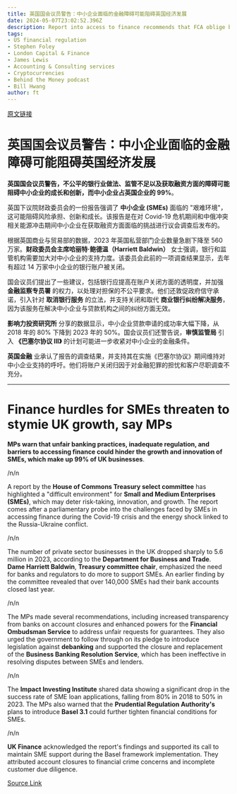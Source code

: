```yaml
---
title: 英国国会议员警告：中小企业面临的金融障碍可能阻碍英国经济发展
date: 2024-05-07T23:02:52.396Z
description: Report into access to finance recommends that FCA oblige banks to share account closures on a quarterly basis
tags: 
- US financial regulation
- Stephen Foley
- London Capital & Finance
- James Lewis
- Accounting & Consulting services
- Cryptocurrencies
- Behind the Money podcast
- Bill Hwang
author: ft
---
```


[原文链接](https://ft.com/content/95025a03-5e1a-44d0-83e6-3310a1bce068)

# 英国国会议员警告：中小企业面临的金融障碍可能阻碍英国经济发展

**英国国会议员警告，不公平的银行业做法、监管不足以及获取融资方面的障碍可能阻碍中小企业的成长和创新，而中小企业占英国企业的 99%**。

英国下议院财政委员会的一份报告强调了 **中小企业 (SMEs)** 面临的 "艰难环境"，这可能阻碍风险承担、创新和成长。该报告是在对 Covid-19 危机期间和中俄冲突相关能源冲击期间中小企业在获取融资方面面临的挑战进行议会调查后发布的。

根据英国商业与贸易部的数据，2023 年英国私营部门企业数量急剧下降至 560 万家。**财政委员会主席哈丽特·鲍德温（Harriett Baldwin）** 女士强调，银行和监管机构需要加大对中小企业的支持力度。该委员会此前的一项调查结果显示，去年有超过 14 万家中小企业的银行账户被关闭。

国会议员们提出了一些建议，包括银行应提高在账户关闭方面的透明度，并加强 **金融监察专员署** 的权力，以处理对担保的不公平要求。他们还敦促政府信守承诺，引入针对 **取消银行服务** 的立法，并支持关闭和取代 **商业银行纠纷解决服务**，因为该服务在解决中小企业与贷款机构之间的纠纷方面无效。

**影响力投资研究所** 分享的数据显示，中小企业贷款申请的成功率大幅下降，从 2018 年的 80% 下降到 2023 年的 50%。国会议员们还警告说，**审慎监管局** 引入 **《巴塞尔协议 III》** 的计划可能进一步收紧对中小企业的金融条件。

**英国金融** 业承认了报告的调查结果，并支持其在实施《巴塞尔协议》期间维持对中小企业支持的呼吁。他们将账户关闭归因于对金融犯罪的担忧和客户尽职调查不充分。

---

# Finance hurdles for SMEs threaten to stymie UK growth, say MPs

**MPs warn that unfair banking practices, inadequate regulation, and barriers to accessing finance could hinder the growth and innovation of SMEs, which make up 99% of UK businesses**. 

/n/n

A report by the **House of Commons Treasury select committee** has highlighted a "difficult environment" for **Small and Medium Enterprises (SMEs)**, which may deter risk-taking, innovation, and growth. The report comes after a parliamentary probe into the challenges faced by SMEs in accessing finance during the Covid-19 crisis and the energy shock linked to the Russia-Ukraine conflict. 

/n/n

The number of private sector businesses in the UK dropped sharply to 5.6 million in 2023, according to the **Department for Business and Trade**. **Dame Harriett Baldwin**, **Treasury committee chair**, emphasized the need for banks and regulators to do more to support SMEs. An earlier finding by the committee revealed that over 140,000 SMEs had their bank accounts closed last year. 

/n/n

The MPs made several recommendations, including increased transparency from banks on account closures and enhanced powers for the **Financial Ombudsman Service** to address unfair requests for guarantees. They also urged the government to follow through on its pledge to introduce legislation against **debanking** and supported the closure and replacement of the **Business Banking Resolution Service**, which has been ineffective in resolving disputes between SMEs and lenders. 

/n/n

The **Impact Investing Institute** shared data showing a significant drop in the success rate of SME loan applications, falling from 80% in 2018 to 50% in 2023. The MPs also warned that the **Prudential Regulation Authority's** plans to introduce **Basel 3.1** could further tighten financial conditions for SMEs. 

/n/n

**UK Finance** acknowledged the report's findings and supported its call to maintain SME support during the Basel framework implementation. They attributed account closures to financial crime concerns and incomplete customer due diligence.

[Source Link](https://ft.com/content/95025a03-5e1a-44d0-83e6-3310a1bce068)

